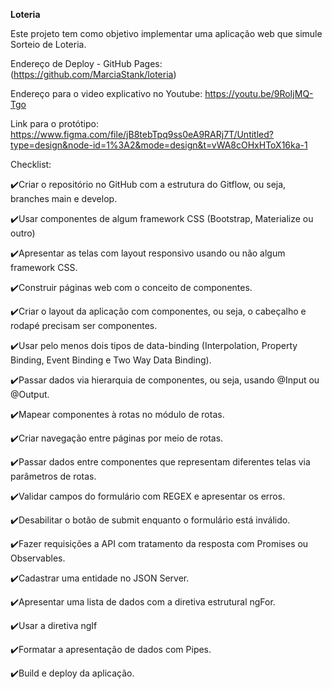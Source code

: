 **Loteria**

Este projeto tem como objetivo implementar uma aplicação web que simule Sorteio de Loteria.

Endereço de Deploy - GitHub Pages: (https://github.com/MarciaStank/loteria)

Endereço para o video explicativo no Youtube: https://youtu.be/9RoIjMQ-Tgo

Link para o protótipo: https://www.figma.com/file/jB8tebTpq9ss0eA9RARj7T/Untitled?type=design&node-id=1%3A2&mode=design&t=vWA8cOHxHToX16ka-1

Checklist:

✔️Criar o repositório no GitHub com a estrutura do Gitflow, ou seja, branches main e develop.

✔️Usar componentes de algum framework CSS (Bootstrap, Materialize ou outro)

✔️Apresentar as telas com layout responsivo usando ou não algum framework CSS.

✔️Construir páginas web com o conceito de componentes.

✔️Criar o layout da aplicação com componentes, ou seja, o cabeçalho e rodapé precisam ser componentes.

✔️Usar pelo menos dois tipos de data-binding (Interpolation, Property Binding, Event Binding e Two Way Data Binding).

✔️Passar dados via hierarquia de componentes, ou seja, usando @Input ou @Output.

✔️Mapear componentes à rotas no módulo de rotas.

✔️Criar navegação entre páginas por meio de rotas.

✔️Passar dados entre componentes que representam diferentes telas via parâmetros de rotas.

✔️Validar campos do formulário com REGEX e apresentar os erros.

✔️Desabilitar o botão de submit enquanto o formulário está inválido.

✔️Fazer requisições a API com tratamento da resposta com Promises ou Observables.

✔️Cadastrar uma entidade no JSON Server.

✔️Apresentar uma lista de dados com a diretiva estrutural ngFor.

✔️Usar a diretiva ngIf

✔️Formatar a apresentação de dados com Pipes.

✔️Build e deploy da aplicação.

